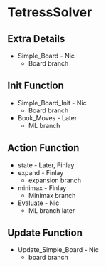 # TetressSolver

## Extra Details
- Simple_Board - Nic
  - Board branch

## Init Function
- Simple_Board_Init - Nic
  - Board branch
- Book_Moves - Later
  - ML branch 

## Action Function
- state - Later, Finlay
- expand - Finlay
  - expansion branch  
- minimax - Finlay
  - Minimax branch
- Evaluate - Nic
  - ML branch later

## Update Function
- Update_Simple_Board - Nic
  - board branch 
